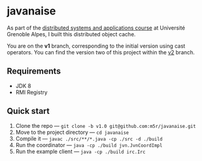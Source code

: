 # javanaise

As part of the [distributed systems and applications course](http://lig-membres.imag.fr/boyer/html/Documents/cours/JAVANAISE/index.htm) at Université Grenoble Alpes, I built this distributed object cache.

You are on the **v1** branch, corresponding to the initial version using cast operators. You can find the version two of this project within the [v2](https://github.com/m5r/javanaise/tree/v2) branch.

## Requirements

- JDK 8
- RMI Registry

## Quick start

1. Clone the repo — `git clone -b v1.0 git@github.com:m5r/javanaise.git`
2. Move to the project directory — `cd javanaise`
3. Compile it — `javac ./src/**/*.java -cp ./src -d ./build`
4. Run the coordinator — `java -cp ./build jvn.JvnCoordImpl`
5. Run the example client — `java -cp ./build irc.Irc`
